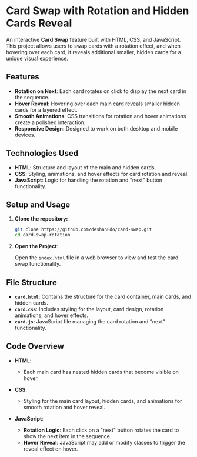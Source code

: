 # Card Swap with Rotation and Hidden Cards Reveal

An interactive **Card Swap** feature built with HTML, CSS, and JavaScript. This project allows users to swap cards with a rotation effect, and when hovering over each card, it reveals additional smaller, hidden cards for a unique visual experience.

## Features

- **Rotation on Next**: Each card rotates on click to display the next card in the sequence.
- **Hover Reveal**: Hovering over each main card reveals smaller hidden cards for a layered effect.
- **Smooth Animations**: CSS transitions for rotation and hover animations create a polished interaction.
- **Responsive Design**: Designed to work on both desktop and mobile devices.


## Technologies Used

- **HTML**: Structure and layout of the main and hidden cards.
- **CSS**: Styling, animations, and hover effects for card rotation and reveal.
- **JavaScript**: Logic for handling the rotation and "next" button functionality.

## Setup and Usage

1. **Clone the repository:**

    ```bash
    git clone https://github.com/deshanFdo/card-swap.git
    cd card-swap-rotation
    ```

2. **Open the Project**:

   Open the `index.html` file in a web browser to view and test the card swap functionality.

## File Structure

- **`card.html`**: Contains the structure for the card container, main cards, and hidden cards.
- **`card.css`**: Includes styling for the layout, card design, rotation animations, and hover effects.
- **`card.js`**: JavaScript file managing the card rotation and "next" functionality.

## Code Overview

- **HTML**:
  - Each main card has nested hidden cards that become visible on hover.

- **CSS**:
  - Styling for the main card layout, hidden cards, and animations for smooth rotation and hover reveal.

- **JavaScript**:
  - **Rotation Logic**: Each click on a "next" button rotates the card to show the next item in the sequence.
  - **Hover Reveal**: JavaScript may add or modify classes to trigger the reveal effect on hover.
